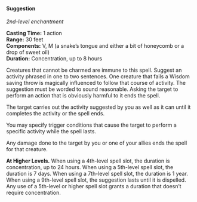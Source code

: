 #### Suggestion
<!-- TODO Check and tag this spell-->
<!-- markdownlint-disable-next-line no-emphasis-as-heading -->
_2nd-level enchantment_

**Casting Time:** 1 action \
**Range:** 30 feet \
**Components:** V, M (a snake’s tongue and either a bit of honeycomb or a drop of sweet oil) \
**Duration:** Concentration, up to 8 hours

Creatures that cannot be charmed are immune to this spell.
Suggest an activity phrased in one to two sentences.
One creature that fails a Wisdom saving throw is magically influenced to follow that course of activity.
The suggestion must be worded to sound reasonable.
Asking the target to perform an action that is obviously harmful to it ends the spell.

The target carries out the activity suggested by you as well as it can until it completes the activity or the spell ends.

You may specify trigger conditions that cause the target to perform a specific activity while the spell lasts.

Any damage done to the target by you or one of your allies ends the spell for that creature.

**At Higher Levels.**
When using a 4th-level spell slot, the duration is concentration, up to 24 hours.
When using a 5th-level spell slot, the duration is 7 days.
When using a 7th-level spell slot, the duration is 1 year.
When using a 9th-level spell slot, the suggestion lasts until it is dispelled.
Any use of a 5th-level or higher spell slot grants a duration that doesn’t require concentration.
